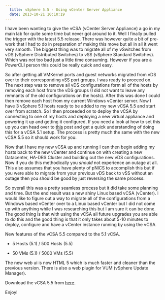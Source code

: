 ```yaml
---
  title: vSphere 5.5 - Using vCenter Server Appliance
  date: 2013-10-21 10:10:19
---
```


I have been wanting to give the vCSA (vCenter Server Appliance) a go in
my main lab for quite some time but never got around to it. Well I
finally pulled the trigger with the latest 5.5 release. There was
however quite a bit of pre-work that I had to do in preparation of
making this move but all in all it went very smooth. The biggest thing
was to migrate all of my vSwitches from vDS (vSphere Distributed
Switches) to vSS (vSphere Standard Switches). Which was not too bad just
a little time consuming. However if you are a PowerCLI person this could
be really quick and easy.

So after getting all VMKernel ports and guest networks migrated from vDS
over to their corresponding vSS port groups. I was ready to proceed on.
The next step was to remove all vDS configurations form all of the hosts
by removing each host from the vDS groups (I did not want to leave any
remnants of the old configurations on the hosts). After this was done I
could then remove each host from my current Windows vCenter server. Now
I have 3 vSphere 5.1 hosts ready to be added to my new vCSA 5.5 and
start over from scratch. So I then proceeded on to deploy the vCSA by
connecting to one of my hosts and deploying a new virtual appliance and
powering it up and getting it configured. If you need a look at how to
set this up you can head over to
[this](https://everythingshouldbevirtual.com/deploying-vmware-vcenter-server-appliance-5-1 "http\://everythingshouldbevirtual.com/deploying-vmware-vcenter-server-appliance-5-1")
post and get a quick understanding of doing this for a vCSA 5.1 setup.
The process is pretty much the same with the new vCSA 5.5 so it should
work for you.

Now that I have my new vCSA up and running I can then begin adding my
hosts back to the new vCenter and continue on with creating a new
Datacenter, HA-DRS Cluster and building out the new vDS configurations.
Now if you do this methodically you _should_ not experience an outage at
all. This also assumes that you have plenty of pNICS to accomplish this
but if you were able to migrate from your previous vDS back to vSS
without an outage then you should be good by just reversing the same
process.

So overall this was a pretty seamless process but it did take some
planning and time. But the end result was a new shiny Linux based vCSA
(vCenter). I would like to figure out a way to migrate all of the
configurations from a Windows based vCenter over to a Linux based
vCenter but I did not come up with anything while I was researching this
but I am sure it can be done. The good thing is that with using the vCSA
all future upgrades you are able to do this and the good thing is that
it only takes about 5-10 minutes to deploy, configure and have a vCenter
instance running by using the vCSA.

New features of the vCSA 5.5 compared to the 5.1 vCSA.

-   5 Hosts (5.1) / 500 Hosts (5.5)

-   50 VMs (5.1) / 5000 VMs (5.5)

The new web ui is now HTML 5 which is much faster and cleaner than the
previous version. There is also a web plugin for VUM (vSphere Update
Manager).

Download the vCSA 5.5 from
[here](https://my.vmware.com/group/vmware/details?downloadGroup=VC550&productId=353&rPId=4283 "https\://my.vmware.com/group/vmware/details?downloadGroup=VC550&productId=353&rPId=4283").

Enjoy!

